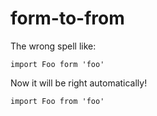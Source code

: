 # form-to-from

The wrong spell like:

```es6
import Foo form 'foo'
```

Now it will be right automatically!

```es6
import Foo from 'foo'
```
